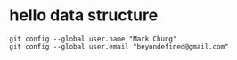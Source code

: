# hello data structure

```shell script
git config --global user.name "Mark Chung"
git config --global user.email "beyondefined@gmail.com"
```
